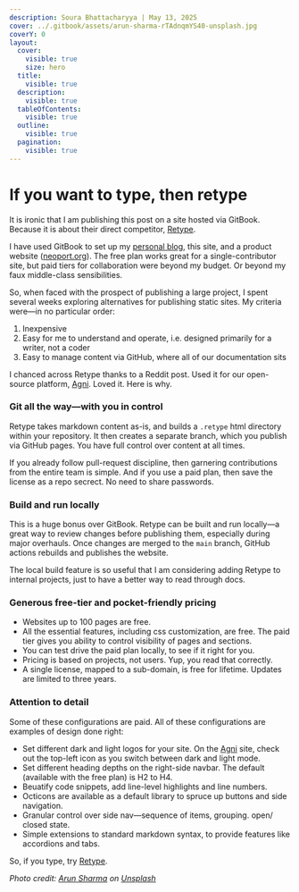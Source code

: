 ```yaml
---
description: Soura Bhattacharyya | May 13, 2025
cover: ../.gitbook/assets/arun-sharma-rTAdnqmYS40-unsplash.jpg
coverY: 0
layout:
  cover:
    visible: true
    size: hero
  title:
    visible: true
  description:
    visible: true
  tableOfContents:
    visible: true
  outline:
    visible: true
  pagination:
    visible: true
---
```


# If you want to type, then retype

It is ironic that I am publishing this post on a site hosted via GitBook. Because it is about their direct competitor, [Retype](https://retype.com/).

I have used GitBook to set up my [personal blog](https://soura.org), this site, and a product website ([neoport.org](https://www.neoport.org/)). The free plan works great for a single-contributor site, but paid tiers for collaboration were beyond my budget. Or beyond my faux middle-class sensibilities.

So, when faced with the prospect of publishing a large project, I spent several weeks exploring alternatives for publishing static sites. My criteria were—in no particular order:

1. Inexpensive
2. Easy for me to understand and operate, i.e. designed primarily for a writer, not a coder
3. Easy to manage content via GitHub, where all of our documentation sits

I chanced across Retype thanks to a Reddit post. Used it for our open-source platform, [Agni](https://agni.thelattice.in). Loved it. Here is why.

### Git all the way—with you in control&#x20;

Retype takes markdown content as-is, and builds a `.retype` html directory within your repository. It then creates a separate branch, which you publish via GitHub pages. You have full control over content at all times.

If you already follow pull-request discipline, then garnering contributions from the entire team is simple. And if you use a paid plan, then save the license as a repo secrect. No need to share passwords.

### Build and run locally

This is a huge bonus over GitBook. Retype can be built and run locally—a great way to review changes before publishing them, especially during major overhauls. Once changes are merged to the `main` branch, GitHub actions rebuilds and publishes the website.

The local build feature is so useful that I am considering adding Retype to internal projects, just to have a better way to read through docs. &#x20;

### Generous free-tier and pocket-friendly pricing

* Websites up to 100 pages are free.&#x20;
* All the essential features, including css customization,  are free. The paid tier gives you ability to control visibility of pages and sections.&#x20;
* You can test drive the paid plan locally, to see if it right for you.
* Pricing is based on projects, not users. Yup, you read that correctly.
* A single license, mapped to a sub-domain, is free for lifetime. Updates are limited to three years.

### Attention to detail

Some of these configurations are paid. All of these configurations are examples of design done right:

* Set different dark and light logos for your site. On the [Agni](https://agni.thelattice.in) site, check out the top-left icon as you switch between dark and light mode.
* Set different heading depths on the right-side navbar. The default (available with the free plan) is H2 to H4.
* Beuatify code snippets, add line-level highlights and line numbers.
* Octicons are available as a default library to spruce up buttons and side navigation.
* Granular control over side nav—sequence of items, grouping. open/ closed state.
* Simple extensions to standard markdown syntax, to provide features like accordions and tabs.



So, if you type, try [Retype](https://retype.com/).



_Photo credit:_ [_Arun Sharma_](https://unsplash.com/@arunwithideas?utm_content=creditCopyText\&utm_medium=referral\&utm_source=unsplash) _on_ [_Unsplash_](https://unsplash.com/photos/black-typewriter-rTAdnqmYS40?utm_content=creditCopyText\&utm_medium=referral\&utm_source=unsplash)
